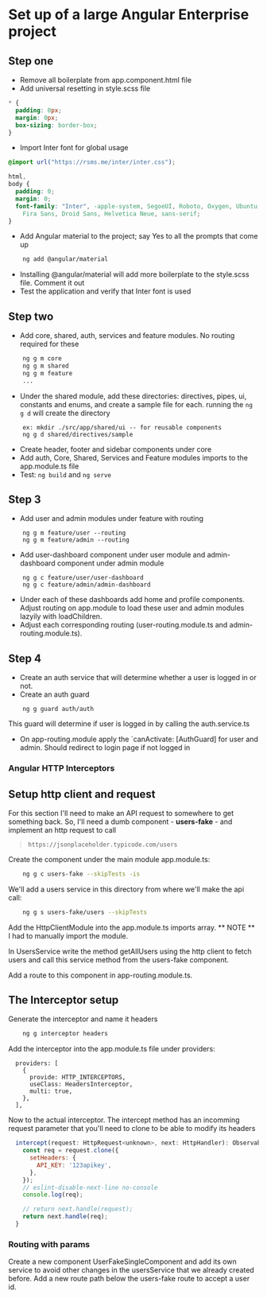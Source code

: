 # Set up of a large Angular Enterprise project

## Step one

- Remove all boilerplate from app.component.html file
- Add universal resetting in style.scss file

```css
* {
  padding: 0px;
  margin: 0px;
  box-sizing: border-box;
}
```

- Import Inter font for global usage

```css
@import url("https://rsms.me/inter/inter.css");

html,
body {
  padding: 0;
  margin: 0;
  font-family: "Inter", -apple-system, SegoeUI, Roboto, Oxygen, Ubuntu, Cantarell,
    Fira Sans, Droid Sans, Helvetica Neue, sans-serif;
}
```

- Add Angular material to the project; say Yes to all the prompts that come up

```bash
	ng add @angular/material
```

- Installing @angular/material will add more boilerplate to the style.scss file. Comment it out
- Test the application and verify that Inter font is used

## Step two

- Add core, shared, auth, services and feature modules. No routing required for these

```bash
	ng g m core
	ng g m shared
	ng g m feature
	...
```

- Under the shared module, add these directories: directives, pipes, ui, constants and enums, and create a sample file for each. running the `ng g d` will create the directory

```
	ex: mkdir ./src/app/shared/ui -- for reusable components
	ng g d shared/directives/sample
```

- Create header, footer and sidebar components under core
- Add auth, Core, Shared, Services and Feature modules imports to the app.module.ts file
- Test: `ng build` and `ng serve`

## Step 3

- Add user and admin modules under feature with routing

```
	ng g m feature/user --routing
	ng g m feature/admin --routing
```

- Add user-dashboard component under user module and admin-dashboard component under admin module

```
	ng g c feature/user/user-dashboard
	ng g c feature/admin/admin-dashboard
```

- Under each of these dashboards add home and profile components. Adjust routing on app.module to load these user and admin modules lazyily with loadChildren.
- Adjust each corresponding routing (user-routing.module.ts and admin-routing.module.ts).

## Step 4

- Create an auth service that will determine whether a user is logged in or not.
- Create an auth guard

```
	ng g guard auth/auth
```

This guard will determine if user is logged in by calling the auth.service.ts

- On app-routing.module apply the `canActivate: [AuthGuard] for user and admin. Should redirect to login page if not logged in


### Angular HTTP Interceptors
## Setup http client and request
For this section I'll need to make an API request to somewhere to get something back. So, I'll need a dumb component - **users-fake** - and implement an http request to call 

> `https://jsonplaceholder.typicode.com/users`

Create the component under the main module app.module.ts:
```bash
	ng g c users-fake --skipTests -is
```

We'll add a users service in this directory from where we'll make the api call:
```bash
	ng g s users-fake/users --skipTests
```

Add the HttpClientModule into the app.module.ts imports array.  ** NOTE ** I had to manually import the module.

In UsersService write the method getAllUsers using the http client to fetch users and call this service method from the users-fake component.

Add a route to this component in app-routing.module.ts.

## The Interceptor setup
Generate the interceptor and name it headers
```bash
	ng g interceptor headers
```

Add the interceptor into the app.module.ts file under providers:
```
  providers: [
    {
      provide: HTTP_INTERCEPTORS,
      useClass: HeadersInterceptor,
      multi: true,
    },
  ],
```
Now to the actual interceptor. The intercept method has an incomming request parameter that you'll need to clone to be able to modify its headers
```javascript
  intercept(request: HttpRequest<unknown>, next: HttpHandler): Observable<HttpEvent<unknown>> {
    const req = request.clone({
      setHeaders: {
        API_KEY: '123apikey',
      },
    });
    // eslint-disable-next-line no-console
    console.log(req);

    // return next.handle(request);
    return next.handle(req);
  }
```

### Routing with params
Create a new component UserFakeSingleComponent and add its own service to avoid other changes in the usersService that we already created before.
Add a new route path below the users-fake route to accept a user id.